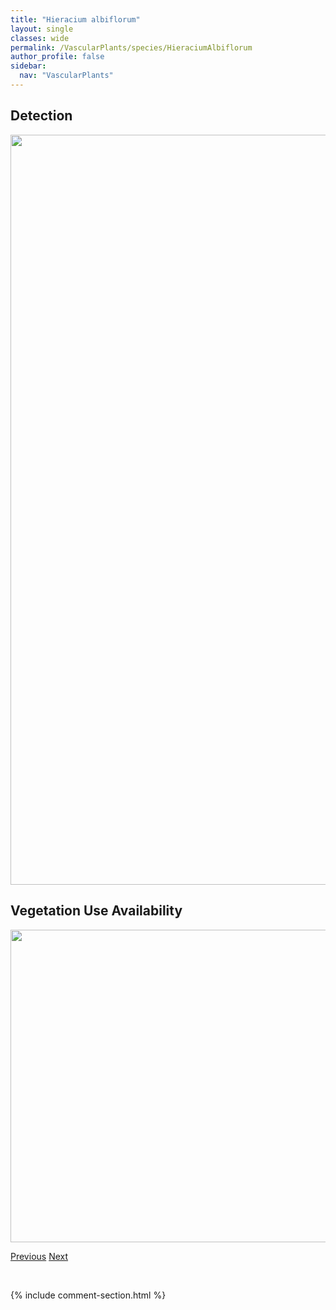 ```yaml
---
title: "Hieracium albiflorum"
layout: single
classes: wide
permalink: /VascularPlants/species/HieraciumAlbiflorum
author_profile: false
sidebar:
  nav: "VascularPlants"
---
```


<h2>Detection</h2>

<a href="https://drive.google.com/uc?export=view&id=1mf-MTk5DB3EewK-xdE0o05HCG4nQ2fN5">
<img src="https://drive.google.com/uc?export=view&id=1mf-MTk5DB3EewK-xdE0o05HCG4nQ2fN5" height = "1200" width = "800">
</a>


<h2>Vegetation Use Availability</h2>

<a href="https://drive.google.com/uc?export=view&id=1wRxmgL4MwSaVn-XPCUUYpDAmtMJVuFQZ">
<img src="https://drive.google.com/uc?export=view&id=1wRxmgL4MwSaVn-XPCUUYpDAmtMJVuFQZ" height = "500" width = "1000">
</a>


<a href="/DevelopmentWebsite/VascularPlants/species/Hieracium" class="pagination--pager" title="Hieracium">Previous</a> <a href="/DevelopmentWebsite/VascularPlants/species/HieraciumUmbellatum" class="pagination--pager" title="Narrow Leaved Hawkweed">Next</a>

<p>&nbsp;</p>

{% include comment-section.html %}
